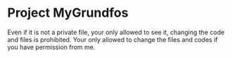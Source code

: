 # Project MyGrundfos

Even if it is not a private file, your only allowed to see it, changing the code and files is prohibited. Your only allowed to change the files and codes if you have permission from me.